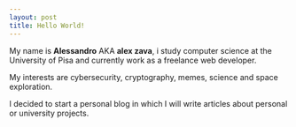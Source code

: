 ```yaml
---
layout: post
title: Hello World!
---
```


My name is **Alessandro** AKA **alex zava**, i study computer science at the University of Pisa and 
currently work as a freelance web developer.


My interests are cybersecurity, cryptography, memes, science and space exploration.


I decided to start a personal blog in which I will write articles
about personal or university projects.